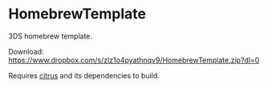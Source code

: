 # HomebrewTemplate

3DS homebrew template.

Download: https://www.dropbox.com/s/zlz1o4pyathnqv9/HomebrewTemplate.zip?dl=0

Requires [citrus](https://github.com/Steveice10/citrus) and its dependencies to build.
